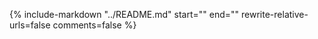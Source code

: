 {%
   include-markdown "../README.md"
   start="<!--intro-start-->"
   end="<!--intro-end-->"
   rewrite-relative-urls=false
   comments=false
%}
